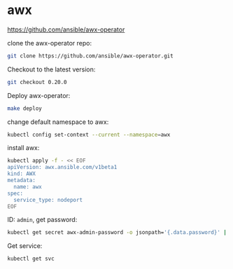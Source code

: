 # awx

https://github.com/ansible/awx-operator

clone the awx-operator repo:
```bash
git clone https://github.com/ansible/awx-operator.git
```

Checkout to the latest version:
```bash
git checkout 0.20.0
```

Deploy awx-operator:
```bash
make deploy
```

change default namespace to awx:
```bash
kubectl config set-context --current --namespace=awx
```

install awx:
```bash
kubectl apply -f - << EOF
apiVersion: awx.ansible.com/v1beta1
kind: AWX
metadata:
  name: awx
spec:
  service_type: nodeport
EOF
```

ID: `admin`, get password:
```bash
kubectl get secret awx-admin-password -o jsonpath='{.data.password}' | base64 -d
```

Get service:
```bash
kubectl get svc
```


